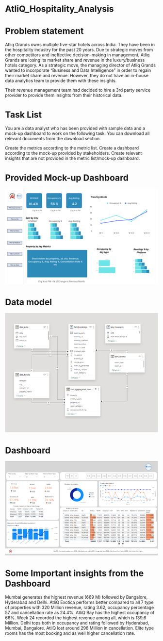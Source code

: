 # AtliQ_Hospitality_Analysis
# Problem statement

Atliq Grands owns multiple five-star hotels across India. They have been in the hospitality industry for the past 20 years. Due to strategic moves from other competitors and ineffective decision-making in management, Atliq Grands are losing its market share and revenue in the luxury/business hotels category. As a strategic move, the managing director of Atliq Grands wanted to incorporate “Business and Data Intelligence” in order to regain their market share and revenue. However, they do not have an in-house data analytics team to provide them with these insights.

Their revenue management team had decided to hire a 3rd party service provider to provide them insights from their historical data.

# Task List

You are a data analyst who has been provided with sample data and a mock-up dashboard to work on the following task. You can download all relevant documents from the download section.

Create the metrics according to the metric list.
Create a dashboard according to the mock-up provided by stakeholders.
Create relevant insights that are not provided in the metric list/mock-up dashboard.
# Provided Mock-up Dashboard
<img src="https://github.com/Sricharan25/AtliQ_Hospitality_Analysis/blob/main/Dataset/mock%20up%20dashboard_atliq%20grands.png">

# Data model

<img src="https://github.com/Sricharan25/AtliQ_Hospitality_Analysis/blob/main/data_model.png">

# Dashboard

<img src="https://github.com/Sricharan25/AtliQ_Hospitality_Analysis/blob/main/dashboard.png">

# Some Important insights from the Dashboard

Mumbai generates the highest revenue (669 M) followed by Bangalore, Hyderabad and Delhi. 
AtliQ Exotica performs better compared to all 7 type of properties with 320 Million revenue, rating 3.62, occupancy percentage 57 and cancellation rate as 24.4%. 
AtliQ Bay has the highest occupancy of 66%. 
Week 24 recorded the highest revenue among all, which is 139.6 Million. 
Delhi tops both in occupancy and rating followed by Hyderabad, Mumbai, Bangalore. 
AtliQ lost around 298 Million in cancellation. 
Elite type rooms has the most booking and as well higher cancellation rate.

